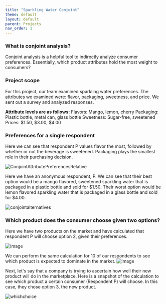 ```yaml
---
title: "Sparkling Water Conjoint"
theme: default
layout: default
parent: Projects
nav_order: 1
---
```


### What is conjoint analysis? 
Conjoint analysis is a helpful tool to indirectly analyze consumer preferences. Essentially, which product attributes hold the most weight to consumers? 

### Project scope
For this project, our team examined sparkling water preferences. The attributes we examined were: flavor, packaging, sweetness, and price. We sent out a survey and analyzed responses.

**Attribute levels are as follows:**
Flavors: Mango, lemon, cherry
Packaging: Plastic bottle, metal can, glass bottle
Sweetness: Sugar-free, sweetened
Prices: $1.50, $3.00, $4.00

### Preferences for a single respondent

Here we can see that respondent P values flavor the most, followed by whether or not the beverage is sweetened. Packaging plays the smallest role in their purchasing decision. 

![ConjointAttributePreferencesRelative](https://user-images.githubusercontent.com/76073032/102930367-e33eeb00-4461-11eb-87db-81f8db6ea7a7.png)

Here we have an anonymous respondent, P. We can see that their best option would be a mango flavored, sweetened sparkling water that is packaged in a plastic bottle and sold for $1.50. Their worst option would be lemon flavored sparkling water that is packaged in a glass bottle and sold for $4.00. 

![conjointalternatives](https://user-images.githubusercontent.com/76073032/102926495-b76c3700-445a-11eb-9535-577c312e66ac.png)

### Which product does the consumer choose given two options?
Here we have two products on the market and have calculated that respondent P will choose option 2, given their preferences. 

![image](https://user-images.githubusercontent.com/76073032/102932215-775e8180-4465-11eb-9b20-1166ffd87080.png)

We can perform the same calculation for 10 of our respondents to see which product is expected to dominate in the market.
![image](https://user-images.githubusercontent.com/76073032/102932164-5f86fd80-4465-11eb-9e6d-38506108d0c8.png)



Next, let's say that a company is trying to ascertain how well their new product will do in the marketplace. Here is a snapshot of the calculation to see which product a certain consumer (Respondent P) will choose. In this case, they chose option 3, the new product. 

![whichchoice](https://user-images.githubusercontent.com/76073032/102930787-bccd7f80-4462-11eb-89c3-8802347e7619.png)
